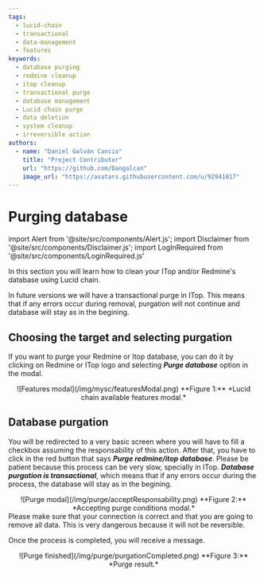 ```yaml
---
tags:
  - lucid-chain
  - transactional
  - data-management
  - features
keywords:
  - database purging
  - redmine cleanup
  - itop cleanup
  - transactional purge
  - database management
  - Lucid chain purge
  - data deletion
  - system cleanup
  - irreversible action
authors: 
  - name: "Daniel Galván Cancio"
    title: "Project Contributor"
    url: "https://github.com/Dangalcan"
    image_url: "https://avatars.githubusercontent.com/u/92941017"
---
```


# Purging database

import Alert from '@site/src/components/Alert.js';
import Disclaimer from '@site/src/components/Disclaimer.js';
import LogInRequired from '@site/src/components/LoginRequired.js'

<LogInRequired/>

In this section you will learn how to clean your ITop and/or Redmine's database using Lucid chain.

<Disclaimer>
In future versions we will have a transactional purge in ITop. This means that if any errors occur during removal, purgation will not continue and database will stay as in the begining.
</Disclaimer>

## Choosing the target and selecting purgation

If you want to purge your Redmine or Itop database, you can do it by clicking on Redmine or ITop logo and selecting ***Purge database*** option in the modal.

<div align="center">
![Features modal](/img/mysc/featuresModal.png)  
**Figure 1:** *Lucid chain available features modal.*
</div>

## Database purgation

You will be redirected to a very basic screen where you will have to fill a checkbox assuming the responsability of this action. After that, you have to click in the red button that says ***Purge redmine/itop database***. Please be patient because this process can be very slow, specially in ITop. ***Database purgation is transactional***, which means that if any errors occur during the process, the database will stay as in the begining.

<div align="center">
![Purge modal](/img/purge/acceptResponsability.png)  
**Figure 2:** *Accepting purge conditions modal.*
</div>

<Alert>
Please make sure that your connection is correct and that you are going to remove all data. This is very dangerous because it will not be reversible.
</Alert>

Once the process is completed, you will receive a message.

<div align="center">
![Purge finished](/img/purge/purgationCompleted.png)  
**Figure 3:** *Purge result.*
</div>
